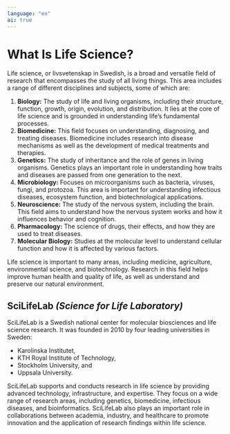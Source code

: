 ```yaml
---
language: "en"
ai: true
---
```

# What Is Life Science?

Life science, or livsvetenskap in Swedish, is a broad and versatile field of research that encompasses the study of all living things. This area includes a range of different disciplines and subjects, some of which are:

1. **Biology:** The study of life and living organisms, including their structure, function, growth, origin, evolution, and distribution. It lies at the core of life science and is grounded in understanding life’s fundamental processes.
2. **Biomedicine:** This field focuses on understanding, diagnosing, and treating diseases. Biomedicine includes research into disease mechanisms as well as the development of medical treatments and therapies.
3. **Genetics:** The study of inheritance and the role of genes in living organisms. Genetics plays an important role in understanding how traits and diseases are passed from one generation to the next.
4. **Microbiology:** Focuses on microorganisms such as bacteria, viruses, fungi, and protozoa. This area is important for understanding infectious diseases, ecosystem function, and biotechnological applications.
5. **Neuroscience:** The study of the nervous system, including the brain. This field aims to understand how the nervous system works and how it influences behavior and cognition.
6. **Pharmacology:** The science of drugs, their effects, and how they are used to treat diseases.
7. **Molecular Biology:** Studies at the molecular level to understand cellular function and how it is affected by various factors.

Life science is important to many areas, including medicine, agriculture, environmental science, and biotechnology. Research in this field helps improve human health and quality of life, as well as understand and preserve our natural environment.

## SciLifeLab _(Science for Life Laboratory)_

SciLifeLab is a Swedish national center for molecular biosciences and life science research. It was founded in 2010 by four leading universities in Sweden:

- Karolinska Institutet,
- KTH Royal Institute of Technology,
- Stockholm University, and
- Uppsala University.

SciLifeLab supports and conducts research in life science by providing advanced technology, infrastructure, and expertise. They focus on a wide range of research areas, including genetics, biomedicine, infectious diseases, and bioinformatics. SciLifeLab also plays an important role in collaborations between academia, industry, and healthcare to promote innovation and the application of research findings within life science.